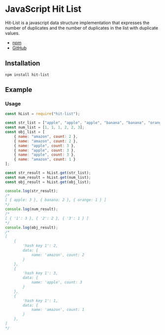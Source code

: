 # JavaScript Hit List

Hit-List is a javascript data structure implementation that expresses the number of duplicates and the number of duplicates in the list with duplicate values.

* [npm](https://www.npmjs.com/package/hit-list)
* [GitHub](https://github.com/Mineru98/hit-list) 

## Installation

```shell script
npm install hit-list
```

## Example

### Usage
```javascript
const hList = require("hit-list");

const str_list = ["apple", "apple", "apple", "banana", "banana", "orange"];
const num_list = [1, 1, 1, 2, 2, 3];
const obj_list = [
	{ name: "amazon", count: 2 },
	{ name: "amazon", count: 2 },
	{ name: "apple", count: 3 },
	{ name: "apple", count: 3 },
	{ name: "apple", count: 3 },
	{ name: "amazon", count: 1 }
];

const str_result = hList.get(str_list);
const num_result = hList.get(num_list);
const obj_result = hList.get(obj_list);

console.log(str_result);
/*
[ { apple: 3 }, { banana: 2 }, { orange: 1 } ]
*/
console.log(num_result);
/*
[ { '1': 3 }, { '2': 2 }, { '3': 1 } ]
*/
console.log(obj_result);
/*
[
	{
		'hash key 1': 2,
		data: {
			name: 'amazon', count: 2
		}
	},
	{
		'hash key 1': 3,
		data: {
			name: 'apple', count: 3
		}
	},
	{
		'hash key 1': 1,
		data: {
			name: 'amazon', count: 1
		}
	},
]
*/

```
